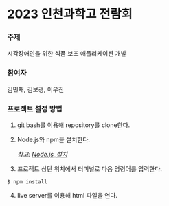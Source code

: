 # 2023 인천과학고 전람회

### 주제
시각장애인을 위한 식품 보조 애플리케이션 개발


### 참여자
김민재, 김보경, 이우진


### 프로젝트 설정 방법
1. git bash를 이용해 repository를 clone한다.
 
2. Node.js와 npm을 설치한다.

   *참고: [Node.js\_설치](https://joyfulhome.tistory.com/180, "설치하기")*
   
3. 프로젝트 상단 위치에서 터미널로 다음 명령어를 입력한다.

```
$ npm install
```

4. live server를 이용해 html 파일을 연다.
